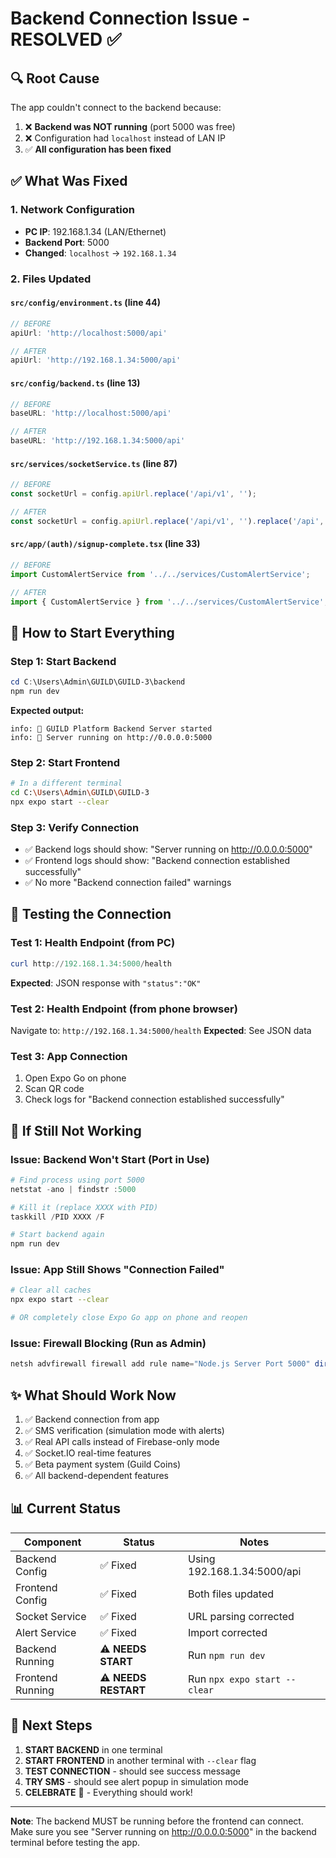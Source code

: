 # Backend Connection Issue - RESOLVED ✅

## 🔍 Root Cause
The app couldn't connect to the backend because:
1. ❌ **Backend was NOT running** (port 5000 was free)
2. ❌ Configuration had `localhost` instead of LAN IP
3. ✅ **All configuration has been fixed**

## ✅ What Was Fixed

### 1. Network Configuration
- **PC IP**: 192.168.1.34 (LAN/Ethernet)
- **Backend Port**: 5000
- **Changed**: `localhost` → `192.168.1.34`

### 2. Files Updated
#### `src/config/environment.ts` (line 44)
```typescript
// BEFORE
apiUrl: 'http://localhost:5000/api'

// AFTER
apiUrl: 'http://192.168.1.34:5000/api'
```

#### `src/config/backend.ts` (line 13)
```typescript
// BEFORE
baseURL: 'http://localhost:5000/api'

// AFTER
baseURL: 'http://192.168.1.34:5000/api'
```

#### `src/services/socketService.ts` (line 87)
```typescript
// BEFORE
const socketUrl = config.apiUrl.replace('/api/v1', '');

// AFTER
const socketUrl = config.apiUrl.replace('/api/v1', '').replace('/api', '');
```

#### `src/app/(auth)/signup-complete.tsx` (line 33)
```typescript
// BEFORE
import CustomAlertService from '../../services/CustomAlertService';

// AFTER
import { CustomAlertService } from '../../services/CustomAlertService';
```

## 🚀 How to Start Everything

### Step 1: Start Backend
```powershell
cd C:\Users\Admin\GUILD\GUILD-3\backend
npm run dev
```

**Expected output:**
```
info: 🚀 GUILD Platform Backend Server started
info: 📍 Server running on http://0.0.0.0:5000
```

### Step 2: Start Frontend
```bash
# In a different terminal
cd C:\Users\Admin\GUILD\GUILD-3
npx expo start --clear
```

### Step 3: Verify Connection
- ✅ Backend logs should show: "Server running on http://0.0.0.0:5000"
- ✅ Frontend logs should show: "Backend connection established successfully"
- ✅ No more "Backend connection failed" warnings

## 📱 Testing the Connection

### Test 1: Health Endpoint (from PC)
```powershell
curl http://192.168.1.34:5000/health
```
**Expected**: JSON response with `"status":"OK"`

### Test 2: Health Endpoint (from phone browser)
Navigate to: `http://192.168.1.34:5000/health`
**Expected**: See JSON data

### Test 3: App Connection
1. Open Expo Go on phone
2. Scan QR code
3. Check logs for "Backend connection established successfully"

## 🔧 If Still Not Working

### Issue: Backend Won't Start (Port in Use)
```powershell
# Find process using port 5000
netstat -ano | findstr :5000

# Kill it (replace XXXX with PID)
taskkill /PID XXXX /F

# Start backend again
npm run dev
```

### Issue: App Still Shows "Connection Failed"
```bash
# Clear all caches
npx expo start --clear

# OR completely close Expo Go app on phone and reopen
```

### Issue: Firewall Blocking (Run as Admin)
```powershell
netsh advfirewall firewall add rule name="Node.js Server Port 5000" dir=in action=allow protocol=TCP localport=5000
```

## ✨ What Should Work Now

1. ✅ Backend connection from app
2. ✅ SMS verification (simulation mode with alerts)
3. ✅ Real API calls instead of Firebase-only mode
4. ✅ Socket.IO real-time features
5. ✅ Beta payment system (Guild Coins)
6. ✅ All backend-dependent features

## 📊 Current Status

| Component | Status | Notes |
|-----------|--------|-------|
| Backend Config | ✅ Fixed | Using 192.168.1.34:5000/api |
| Frontend Config | ✅ Fixed | Both files updated |
| Socket Service | ✅ Fixed | URL parsing corrected |
| Alert Service | ✅ Fixed | Import corrected |
| Backend Running | ⚠️ **NEEDS START** | Run `npm run dev` |
| Frontend Running | ⚠️ **NEEDS RESTART** | Run `npx expo start --clear` |

## 🎯 Next Steps

1. **START BACKEND** in one terminal
2. **START FRONTEND** in another terminal with `--clear` flag
3. **TEST CONNECTION** - should see success message
4. **TRY SMS** - should see alert popup in simulation mode
5. **CELEBRATE** 🎉 - Everything should work!

---

**Note**: The backend MUST be running before the frontend can connect. Make sure you see "Server running on http://0.0.0.0:5000" in the backend terminal before testing the app.


